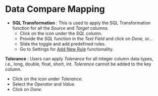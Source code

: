 # Data Compare Mapping

* **SQL Transformation** : This is used to apply the SQL Transformation function for all the _Source_ and _Target_ columns.
  * Click on the icon under the _SQL_ column.
  * Provide the _SQL_ function in the _Text Field_ and click on _Done,_ or... 
  * Slide the toggle and add predefined rules.
  * Go to Settings for [Add New Rule](https://app.gitbook.com/@dataq/s/docs/~/drafts/-MWOAN922BH54Ft3iFk_/settings) functionality.

 **Tolerance** : Users can apply _Tolerance_ for all integer column data types, i.e., long, double, float, short, int. _Tolerance_ cannot be added to the key column.

* Click on the icon under _Tolerance._
* Select the _Operator_ and _Value._
* Click on _Done._



